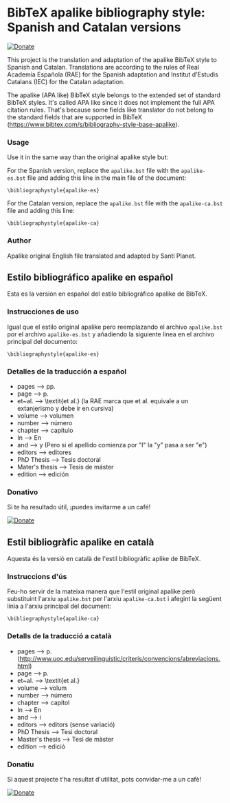 # BibTeX apalike bibliography style: Spanish and Catalan versions

[![Donate](https://img.shields.io/badge/Donate-PayPal-green.svg)](https://www.paypal.com/donate?business=VFQSX28Z9SW84&currency_code=EUR)

This project is the translation and adaptation of the apalike BibTeX style to Spanish and Catalan. Translations are according to the rules of Real Academia Española (RAE) for the Spanish adaptation and Institut d'Estudis Catalans (IEC) for the Catalan adaptation.

The apalike (APA like) BibTeX style belongs to the extended set of standard BibTeX styles. It's called APA like since it does not implement the full APA citation rules. That's because some fields like translator do not belong to the standard fields that are supported in BibTeX (https://www.bibtex.com/s/bibliography-style-base-apalike).

### Usage

Use it in the same way than the original apalike style but:

For the Spanish version, replace the `apalike.bst` file with the `apalike-es.bst` file and adding this line in the main file of the document:

```
\bibliographystyle{apalike-es}
```

For the Catalan version, replace the `apalike.bst` file with the `apalike-ca.bst` file and adding this line:

```
\bibliographystyle{apalike-ca}
```

### Author

Apalike original English file translated and adapted by Santi Planet.

## Estilo bibliográfico apalike en español

Esta es la versión en español del estilo bibliográfico apalike de BibTeX.

### Instrucciones de uso

Igual que el estilo original apalike pero reemplazando el archivo `apalike.bst` por el archivo `apalike-es.bst` y añadiendo la siguiente línea en el archivo principal del documento:

```
\bibliographystyle{apalike-es}
```

### Detalles de la traducción a español

* pages --> pp.
* page --> p.
* et~al. --> \textit{et al.} (la RAE marca que et al. equivale a un extanjerismo y debe ir en cursiva)
* volume --> volumen
* number --> número
* chapter --> capítulo
* In --> En
* and --> y (Pero si el apellido comienza por "I" la "y" pasa a ser "e")
* editors --> editores
* PhD Thesis --> Tesis doctoral
* Mater's thesis --> Tesis de máster
* edition --> edición

### Donativo

Si te ha resultado útil, ¡puedes invitarme a un café!

[![Donate](https://img.shields.io/badge/Donate-PayPal-green.svg)](https://www.paypal.com/donate?business=VFQSX28Z9SW84&currency_code=EUR)

## Estil bibliogràfic apalike en català

Aquesta és la versió en català de l'estil bibliogràfic aplike de BibTeX.

### Instruccions d'ús

Feu-ho servir de la mateixa manera que l'estil original apalike però substituint l'arxiu `apalike.bst` per l'arxiu `apalike-ca.bst` i afegint la següent línia a l'arxiu principal del document: 

```
\bibliographystyle{apalike-ca}
```

### Detalls de la traducció a català

* pages --> p. (http://www.uoc.edu/serveilinguistic/criteris/convencions/abreviacions.html)
* page --> p.
* et~al. --> \textit{et al.}
* volume --> volum
* number --> número
* chapter --> capítol
* In --> En
* and --> i
* editors --> editors (sense variació)
* PhD Thesis --> Tesi doctoral
* Master's thesis --> Tesi de màster
* edition --> edició

### Donatiu

Si aquest projecte t'ha resultat d'utilitat, pots convidar-me a un cafè!

[![Donate](https://img.shields.io/badge/Donate-PayPal-green.svg)](https://www.paypal.com/donate?business=VFQSX28Z9SW84&currency_code=EUR)

